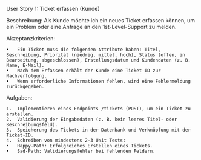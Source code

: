 User Story 1: Ticket erfassen (Kunde)

Beschreibung:
Als Kunde möchte ich ein neues Ticket erfassen können, um ein Problem oder eine Anfrage an den 1st-Level-Support zu melden.

Akzeptanzkriterien:

	•	Ein Ticket muss die folgenden Attribute haben: Titel, Beschreibung, Priorität (niedrig, mittel, hoch), Status (offen, in Bearbeitung, abgeschlossen), Erstellungsdatum und Kundendaten (z. B. Name, E-Mail).
	•	Nach dem Erfassen erhält der Kunde eine Ticket-ID zur Nachverfolgung.
	•	Wenn erforderliche Informationen fehlen, wird eine Fehlermeldung zurückgegeben.

Aufgaben:

	1.	Implementieren eines Endpoints /tickets (POST), um ein Ticket zu erstellen.
	2.	Validierung der Eingabedaten (z. B. kein leeres Titel- oder Beschreibungsfeld).
	3.	Speicherung des Tickets in der Datenbank und Verknüpfung mit der Ticket-ID.
	4.	Schreiben von mindestens 2-3 Unit Tests:
	•	Happy-Path: Erfolgreiches Erstellen eines Tickets.
	•	Sad-Path: Validierungsfehler bei fehlenden Feldern.
